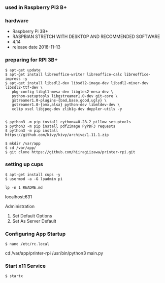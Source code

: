 ### used in Raspberry Pi3 B+

### hardware
* Raspberry Pi 3B+
* RASPBIAN STRETCH WITH DESKTOP AND RECOMMENDED SOFTWARE
* 4.14
* release date 2018-11-13


### preparing for RPI 3B+
```
$ apt-get update
$ apt-get install libreoffice-writer libreoffice-calc libreoffice-impress -y
$ apt-get install libsdl2-dev libsdl2-image-dev libsdl2-mixer-dev libsdl2-ttf-dev \
   pkg-config libgl1-mesa-dev libgles2-mesa-dev \
   python-setuptools libgstreamer1.0-dev git-core \
   gstreamer1.0-plugins-{bad,base,good,ugly} \
   gstreamer1.0-{omx,alsa} python-dev libmtdev-dev \
   xclip xsel libjpeg-dev zlib1g-dev doppler-utils -y


$ python3 -m pip install cython==0.28.2 pillow setuptools
$ python3 -m pip install pdf2image PyPDF3 requests
$ python3 -m pip install https://github.com/kivy/kivy/archive/1.11.1.zip

$ mkdir /var/app
$ cd /var/app/
$ git clone https://github.com/hiiragiizawa/printer-rpi.git
```

### setting up cups

```
$ apt-get install cups -y
$ usermod -a -G lpadmin pi

lp -n 1 README.md

```

localhost:631

Administration
1. Set Default Options
2. Set As Server Default

### Configuring App Startup
```
$ nano /etc/rc.local
```
cd /var/app/printer-rpi
/usr/bin/python3 main.py



### Start x11 Service
```
$ startx
```
